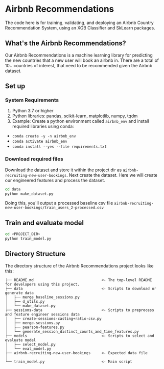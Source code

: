 # Airbnb Recommendations

The code here is for training, validating, and deploying an Airbnb Country Recommendation System, 
using an XGB Classifier and SkLearn packages.

## What's the Airbnb Recommendations?
Our Airbnb Recommendations is a machine learning library for predicting the new countries that a new user
will book an airbnb in. There are a total of 10+ countries of interest, that need to be recommended given
the Airbnb dataset. 

## Set up

### System Requirements
1. Python 3.7 or higher
2. Python libraries: pandas, scikit-learn, matplotlib, numpy, tqdm
3. Example: Create a python environment called `airbnb_env` and install required
 libraries using conda:
- `conda create -y -n airbnb_env`
- `conda activate airbnb_env`
- `conda install --yes --file requirements.txt`

### Download required files
Download the [dataset](https://www.kaggle.com/c/airbnb-recruiting-new-user-bookings/data) and store it within the project dir as `airbnb-recruiting-new-user-bookings`.
Next create the dataset. Here we will create our engineered features and process
 the dataset.
```bash
cd data
python make_dataset.py
```
Doing this, you'll output a processed baseline csv file `airbnb-recruiting-new-user-bookings/train_users_2-processed.csv`

## Train and evaluate model
```bash
cd <PROJECT_DIR>
python train_model.py
```

Directory Structure
------------

The directory structure of the Airbnb Recommendations project looks like this: 

```
├── README.md                               <- The top-level README for developers using this project.
├── data                                    <- Scripts to download or generate data
│   ├── merge_baseline_sessions.py
│   ├── d_utils.py
│   └── make_dataset.py
├── sessions-data                           <- Scripts to preprocess and feature engineer sessions data
│   ├── create-sessions-casting+ratio-csv.py
│   ├── merge-sessions.py
│   ├── pearson-features.py
│   └── generate_session_distinct_counts_and_time_features.py
├── models                                  <- Scripts to select and evaluate model
│   ├── select_model.py
│   └── eval_model.py
├── airbnb-recruiting-new-user-bookings     <- Expected data file
│
└── train_model.py                          <- Main script
```
